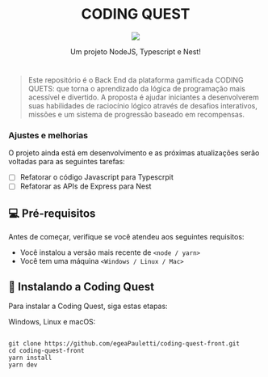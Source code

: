 <h1 align="center">CODING QUEST</h1>

<p align="center">
    <img src="https://skillicons.dev/icons?i=nodejs,typescript,nest" />
</p>
<div align="center">
  Um projeto NodeJS, Typescript e Nest!
</div>
<div>
<h1 align="center"></h1>
</div>

> Este repositório é o Back End da plataforma gamificada CODING QUETS: que torna o aprendizado da lógica de programação mais acessível e divertido. A proposta é ajudar iniciantes a desenvolverem suas habilidades de raciocínio lógico através de desafios interativos, missões e um sistema de progressão baseado em recompensas. 

### Ajustes e melhorias

O projeto ainda está em desenvolvimento e as próximas atualizações serão voltadas para as seguintes tarefas:

- [ ] Refatorar o código Javascript para Typescrpit
- [ ] Refatorar as APIs de Express para Nest

## 💻 Pré-requisitos

Antes de começar, verifique se você atendeu aos seguintes requisitos:

- Você instalou a versão mais recente de `<node / yarn>`
- Você tem uma máquina `<Windows / Linux / Mac>`

## 🚀 Instalando a Coding Quest

Para instalar a Coding Quest, siga estas etapas:

Windows, Linux e macOS:

```

git clone https://github.com/egeaPauletti/coding-quest-front.git
cd coding-quest-front
yarn install
yarn dev

```
